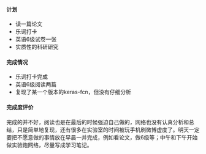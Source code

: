 #### 计划

* 读一篇论文
* 乐词打卡
* 英语6级试卷一张
* 实质性的科研研究



#### 完成情况

* 乐词打卡完成
* 英语6级阅读两篇
* 复现了某一个版本的keras-fcn，但没有仔细分析



#### 完成度评价

完成的并不好，阅读也是在最后的时候强迫自己做的，网络也没有认真分析和总结，只是简单地复现，还有很多在实验室的时间被玩手机刷微博虚度了。明天一定要把不愿意做的事情放在早晨一并完成，例如看论文，做6级等；中午和下午开始做实验跑网络，尽量写成学习笔记。


